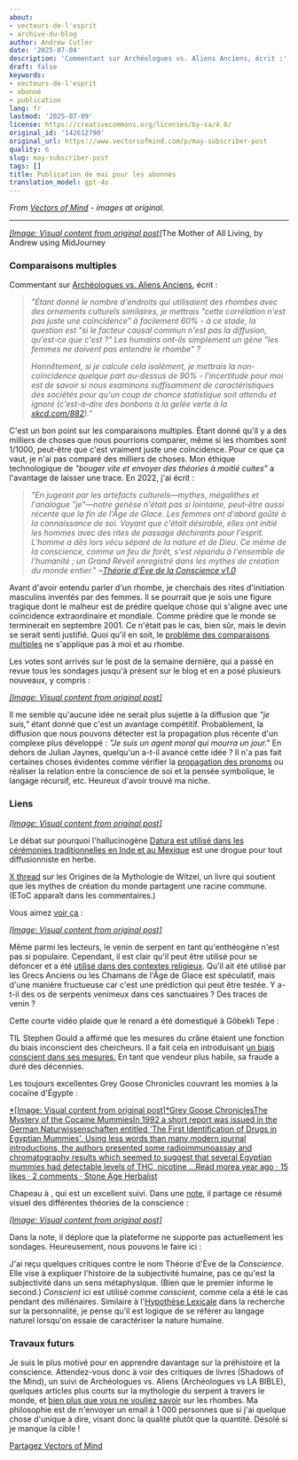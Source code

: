 ```yaml
---
about:
- vecteurs-de-l'esprit
- archive-du-blog
author: Andrew Cutler
date: '2025-07-04'
description: 'Commentant sur Archéologues vs. Aliens Anciens, écrit :'
draft: false
keywords:
- vecteurs-de-l'esprit
- abonné
- publication
lang: fr
lastmod: '2025-07-09'
license: https://creativecommons.org/licenses/by-sa/4.0/
original_id: '142612790'
original_url: https://www.vectorsofmind.com/p/may-subscriber-post
quality: 6
slug: may-subscriber-post
tags: []
title: Publication de mai pour les abonnés
translation_model: gpt-4o
---
```


*From [Vectors of Mind](https://www.vectorsofmind.com/p/may-subscriber-post) - images at original.*

---

[*[Image: Visual content from original post]*](https://substackcdn.com/image/fetch/$s_!xuOP!,f_auto,q_auto:good,fl_progressive:steep/https%3A%2F%2Fsubstack-post-media.s3.amazonaws.com%2Fpublic%2Fimages%2Faef0f7bb-4c41-4aca-b498-38a654d50a22_2048x2048.png)The Mother of All Living, by Andrew using MidJourney

### Comparaisons multiples

Commentant sur [Archéologues vs. Aliens Anciens](https://www.vectorsofmind.com/p/archeologists-vs-ancient-aliens), écrit :

> _"Étant donné le nombre d'endroits qui utilisaient des rhombes avec des ornements culturels similaires, je mettrais "cette corrélation n'est pas juste une coïncidence" à facilement 60% - à ce stade, la question est "si le facteur causal commun n'est pas la diffusion, qu'est-ce que c'est ?" Les humains ont-ils simplement un gène "les femmes ne doivent pas entendre le rhombe" ?_
> 
> _Honnêtement, si je calcule cela isolément, je mettrais la non-coïncidence quelque part au-dessus de 90% - l'incertitude pour moi est de savoir si nous examinons suffisamment de caractéristiques des sociétés pour qu'un coup de chance statistique soit attendu et ignoré (c'est-à-dire des bonbons à la gelée verte à la [xkcd.com/882](http://xkcd.com/882))."_

C'est un bon point sur les comparaisons multiples. Étant donné qu'il y a des milliers de choses que nous pourrions comparer, même si les rhombes sont 1/1000, peut-être que c'est vraiment juste une coïncidence. Pour ce que ça vaut, je n'ai pas comparé des milliers de choses. Mon éthique technologique de _"bouger vite et envoyer des théories à moitié cuites"_ a l'avantage de laisser une trace. En 2022, j'ai écrit :

> _"En jugeant par les artefacts culturels—mythes, mégalithes et l'analogue "je"—notre genèse n'était pas si lointaine, peut-être aussi récente que la fin de l'Âge de Glace. Les femmes ont d'abord goûté à la connaissance de soi. Voyant que c'était désirable, elles ont initié les hommes avec des rites de passage déchirants pour l'esprit. L'homme a dès lors vécu séparé de la nature et de Dieu. Ce mème de la conscience, comme un feu de forêt, s'est répandu à l'ensemble de l'humanité ; un Grand Réveil enregistré dans les mythes de création du monde entier." ~[Théorie d'Ève de la Conscience v1.0](https://www.vectorsofmind.com/p/the-eve-theory-of-consciousness)_

Avant d'avoir entendu parler d'un rhombe, je cherchais des rites d'initiation masculins inventés par des femmes. Il se pourrait que je sois une figure tragique dont le malheur est de prédire quelque chose qui s'aligne avec une coïncidence extraordinaire et mondiale. Comme prédire que le monde se terminerait en septembre 2001. Ce n'était pas le cas, bien sûr, mais le devin se serait senti justifié. Quoi qu'il en soit, le [problème des comparaisons multiples](https://en.wikipedia.org/wiki/Multiple_comparisons_problem) ne s'applique pas à moi et au rhombe.

Les votes sont arrivés sur le post de la semaine dernière, qui a passé en revue tous les sondages jusqu'à présent sur le blog et en a posé plusieurs nouveaux, y compris :

[*[Image: Visual content from original post]*](https://substackcdn.com/image/fetch/$s_!YYq_!,f_auto,q_auto:good,fl_progressive:steep/https%3A%2F%2Fsubstack-post-media.s3.amazonaws.com%2Fpublic%2Fimages%2F092a248f-d4d2-4c15-8e91-3688ee5ee06c_610x500.png)

Il me semble qu'aucune idée ne serait plus sujette à la diffusion que _"je suis,"_ étant donné que c'est un avantage compétitif. Probablement, la diffusion que nous pouvons détecter est la propagation plus récente d'un complexe plus développé : _"Je suis un agent moral qui mourra un jour."_ En dehors de Julian Jaynes, quelqu'un a-t-il avancé cette idée ? Il n'a pas fait certaines choses évidentes comme vérifier la [propagation des pronoms](https://www.vectorsofmind.com/p/the-unreasonable-effectiveness-of) ou réaliser la relation entre la conscience de soi et la pensée symbolique, le langage récursif, etc. Heureux d'avoir trouvé ma niche.

### Liens

[*[Image: Visual content from original post]*](https://substackcdn.com/image/fetch/$s_!95Qh!,f_auto,q_auto:good,fl_progressive:steep/https%3A%2F%2Fsubstack-post-media.s3.amazonaws.com%2Fpublic%2Fimages%2F95174c6a-d1fa-43d9-9f5d-dd0b08a38e1d_1344x896.png)

Le débat sur pourquoi l'hallucinogène [Datura est utilisé dans les cérémonies traditionnelles en Inde et au Mexique](https://en.wikipedia.org/wiki/Datura_metel#Introduction_to_India_and_Africa) est une drogue pour tout diffusionniste en herbe.

[X thread](https://twitter.com/_anantashesha/status/1776680715892989983) sur les Origines de la Mythologie de Witzel, un livre qui soutient que les mythes de création du monde partagent une racine commune. (EToC apparaît dans les commentaires.)

Vous aimez [voir ça](https://www.indiatoday.in/india/story/youtuber-elvish-yadav-detained-in-noida-in-snake-venom-at-rave-case-2516007-2024-03-17) :

[*[Image: Visual content from original post]*](https://substackcdn.com/image/fetch/$s_!ppMy!,f_auto,q_auto:good,fl_progressive:steep/https%3A%2F%2Fsubstack-post-media.s3.amazonaws.com%2Fpublic%2Fimages%2Fe0297198-a967-446b-88d0-86391c6c8f9c_706x700.png)

Même parmi les lecteurs, le venin de serpent en tant qu'enthéogène n'est pas si populaire. Cependant, il est clair qu'il peut être utilisé pour se défoncer et a été [utilisé dans des contextes religieux](https://www.youtube.com/watch?v=iyoL8tjB_hc). Qu'il ait été utilisé par les Grecs Anciens ou les Chamans de l'Âge de Glace est spéculatif, mais d'une manière fructueuse car c'est une prédiction qui peut être testée. Y a-t-il des os de serpents venimeux dans ces sanctuaires ? Des traces de venin ?

Cette courte vidéo plaide que le renard a été domestiqué à Göbekli Tepe :

TIL Stephen Gould a affirmé que les mesures du crâne étaient une fonction du biais inconscient des chercheurs. Il a fait cela en introduisant [un biais conscient dans ses mesures.](https://sociobiology.wordpress.com/2012/03/17/scientific-error-scientific-fraud-why-did-gould-claim-morton-mismeasured-skulls/) En tant que vendeur plus habile, sa fraude a duré des décennies.

Les toujours excellentes Grey Goose Chronicles couvrant les momies à la cocaïne d'Égypte :

[*[Image: Visual content from original post]*Grey Goose ChroniclesThe Mystery of the Cocaine MummiesIn 1992 a short report was issued in the German Naturwissenschaften entitled 'The First Identification of Drugs in Egyptian Mummies'. Using less words than many modern journal introductions, the authors presented some radioimmunoassay and chromatography results which seemed to suggest that several Egyptian mummies had detectable levels of THC, nicotine …Read morea year ago · 15 likes · 2 comments · Stone Age Herbalist](https://www.stoneageherbalist.com/p/the-mystery-of-the-cocaine-mummies)

Chapeau à , qui est un excellent suivi. Dans une [note](https://substack.com/@stetson/note/c-51639308), il partage ce résumé visuel des différentes théories de la conscience :

[*[Image: Visual content from original post]*](https://substackcdn.com/image/fetch/$s_!XVO2!,f_auto,q_auto:good,fl_progressive:steep/https%3A%2F%2Fsubstack-post-media.s3.amazonaws.com%2Fpublic%2Fimages%2F26d44c6a-120a-4312-9879-9ba682c3c335_600x975.png)

Dans la note, il déplore que la plateforme ne supporte pas actuellement les sondages. Heureusement, nous pouvons le faire ici :

J'ai reçu quelques critiques contre le nom Théorie d'Ève de la _Conscience_. Elle vise à expliquer l'histoire de la subjectivité humaine, pas ce qu'est la subjectivité dans un sens métaphysique. (Bien que le premier informe le second.) _Conscient_ ici est utilisé comme _conscient,_ comme cela a été le cas pendant des millénaires. Similaire à l'[Hypothèse Lexicale](https://en.wikipedia.org/wiki/Lexical_hypothesis) dans la recherche sur la personnalité, je pense qu'il est logique de se référer au langage naturel lorsqu'on essaie de caractériser la nature humaine.

### Travaux futurs

Je suis le plus motivé pour en apprendre davantage sur la préhistoire et la conscience. Attendez-vous donc à voir des critiques de livres (Shadows of the Mind), un suivi de Archéologues vs. Aliens (Archéologues vs LA BIBLE), quelques articles plus courts sur la mythologie du serpent à travers le monde, et [bien plus que vous ne vouliez savoir](https://slatestarcodex.com/tag/much-more-than-you-wanted-to-know/) sur les rhombes. Ma philosophie est de n'envoyer un email à 1 000 personnes que si j'ai quelque chose d'unique à dire, visant donc la qualité plutôt que la quantité. Désolé si je manque la cible !

[Partagez Vectors of Mind](https://www.vectorsofmind.com/?action=share)